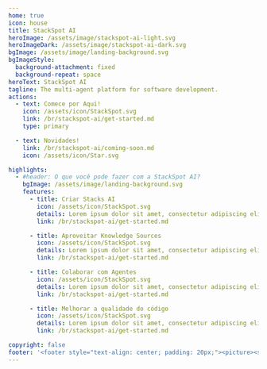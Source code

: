 ```yaml
---
home: true
icon: house
title: StackSpot AI
heroImage: /assets/image/stackspot-ai-light.svg
heroImageDark: /assets/image/stackspot-ai-dark.svg
bgImage: /assets/image/landing-background.svg
bgImageStyle:
  background-attachment: fixed
  background-repeat: space
heroText: StackSpot AI
tagline: The multi-agent platform for software development.
actions:
  - text: Comece por Aqui!
    icon: /assets/icon/StackSpot.svg
    link: /br/stackspot-ai/get-started.md
    type: primary

  - text: Novidades!
    link: /br/stackspot-ai/coming-soon.md
    icon: /assets/icon/Star.svg

highlights:
  - #header: O que você pode fazer com a StackSpot AI?
    bgImage: /assets/image/landing-background.svg
    features:
      - title: Criar Stacks AI
        icon: /assets/icon/StackSpot.svg
        details: Lorem ipsum dolor sit amet, consectetur adipiscing elit. Proin ut faucibus lectus. Etiam nec augue pulvinar erat pharetra pellentesque. Maecenas.
        link: /br/stackspot-ai/get-started.md

      - title: Aproveitar Knowledge Sources
        icon: /assets/icon/StackSpot.svg
        details: Lorem ipsum dolor sit amet, consectetur adipiscing elit. Proin ut faucibus lectus. Etiam nec augue pulvinar erat pharetra pellentesque. Maecenas.
        link: /br/stackspot-ai/get-started.md

      - title: Colaborar com Agentes
        icon: /assets/icon/StackSpot.svg
        details: Lorem ipsum dolor sit amet, consectetur adipiscing elit. Proin ut faucibus lectus. Etiam nec augue pulvinar erat pharetra pellentesque. Maecenas.
        link: /br/stackspot-ai/get-started.md

      - title: Melhorar a qualidade do código
        icon: /assets/icon/StackSpot.svg
        details: Lorem ipsum dolor sit amet, consectetur adipiscing elit. Proin ut faucibus lectus. Etiam nec augue pulvinar erat pharetra pellentesque. Maecenas.
        link: /br/stackspot-ai/get-started.md

copyright: false
footer: '<footer style="text-align: center; padding: 20px;"><picture><source srcset="/assets/image/logo-dark-footer.svg" media="(prefers-color-scheme: dark)"><img src="/assets/image/logo-light-footer.svg" alt="Logo StackSpot"></picture><p style="margin-top: 10px; font-size: 14px; color: #666;">© 2022 StackSpot. Todos os direitos reservados</p></footer>'
---
```

